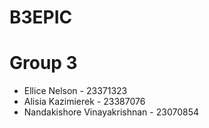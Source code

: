# B3EPIC

# Group 3
- Ellice Nelson - 23371323
- Alisia Kazimierek - 23387076
- Nandakishore Vinayakrishnan - 23070854
